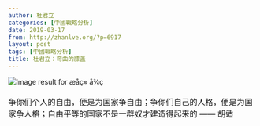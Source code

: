 ```yaml
---
author: 杜君立
categories: [中國戰略分析]
date: 2019-03-17
from: http://zhanlve.org/?p=6917
layout: post
tags: [中國戰略分析]
title: 杜君立：弯曲的膝盖
---
```


<div id="entry">
<div class="at-above-post addthis_tool" data-url="http://zhanlve.org/?p=6917">
</div>
<p>
<img alt="Image result for æåç« å¾ç" class="aligncenter" src="http://i0.sinaimg.cn/zhuanlan/author/dujunli/crU3093P1488T24D16F1501DT20130528162844180x180.jpg"/>
</p>
<p>
</p>
<p>
<span style="font-size: 12pt;">
   争你们个人的自由，便是为国家争自由；争你们自己的人格，便是为国家争人格；自由平等的国家不是一群奴才建造得起来的
  </span>
<span style="font-size: 12pt;">
   —— 胡适
  </span>
</p>
<section>
</section>
</div>
